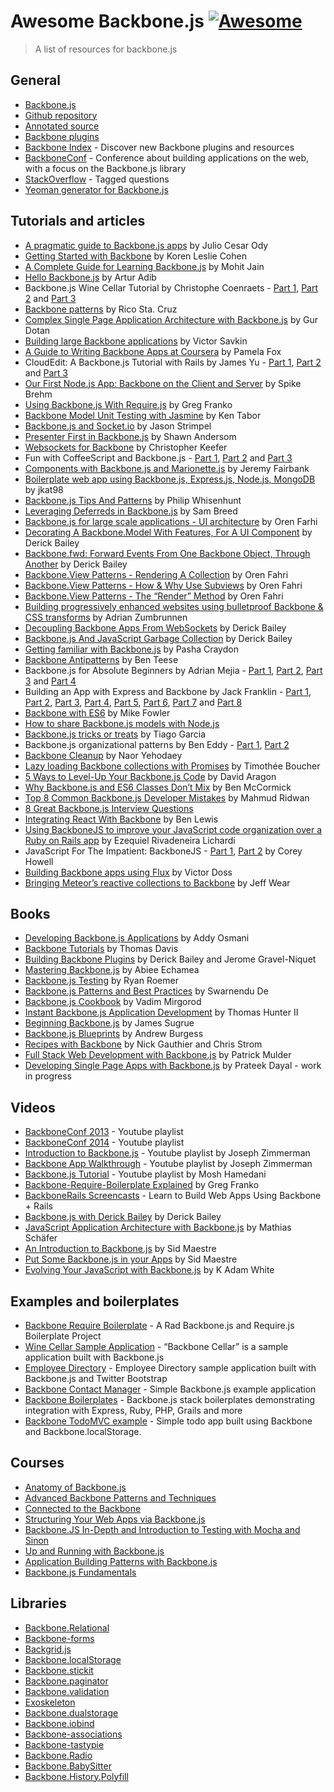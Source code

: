 Awesome Backbone.js [![Awesome](https://cdn.rawgit.com/sindresorhus/awesome/d7305f38d29fed78fa85652e3a63e154dd8e8829/media/badge.svg)](https://github.com/sindresorhus/awesome)
===============================================================================================================================================================================

> A list of resources for backbone.js

General
-------

-   [Backbone.js](http://backbonejs.org/)
-   [Github repository](https://github.com/jashkenas/backbone)
-   [Annotated source](http://backbonejs.org/docs/backbone.html)
-   [Backbone plugins](http://backplug.io/)
-   [Backbone Index](https://backboneindex.com/) - Discover new Backbone plugins and resources
-   [BackboneConf](http://backboneconf.com/) - Conference about building applications on the web, with a focus on the Backbone.js library
-   [StackOverflow](http://stackoverflow.com/questions/tagged/backbone.js) - Tagged questions
-   [Yeoman generator for Backbone.js](https://github.com/yeoman/generator-backbone)

Tutorials and articles
----------------------

-   [A pragmatic guide to Backbone.js apps](http://pragmatic-backbone.com/) by Julio Cesar Ody
-   [Getting Started with Backbone](http://www.korenlc.com/backbone-js-tutorial-getting-started-with-backbone/) by Koren Leslie Cohen
-   [A Complete Guide for Learning Backbone.js](http://www.codebeerstartups.com/2012/12/a-complete-guide-for-learning-backbone-js/) by Mohit Jain
-   [Hello Backbone.js](http://jasongiedymin.github.io/hello-backbonejs/) by Artur Adib
-   Backbone.js Wine Cellar Tutorial by Christophe Coenraets - [Part 1](http://coenraets.org/blog/2011/12/backbone-js-wine-cellar-tutorial-part-1-getting-started/), [Part 2](http://coenraets.org/blog/2011/12/backbone-js-wine-cellar-tutorial-part-2-crud/) and [Part 3](http://coenraets.org/blog/2011/12/backbone-js-wine-cellar-tutorial-part-3-deep-linking-and-application-states/)
-   [Backbone patterns](http://ricostacruz.com/backbone-patterns/) by Rico Sta. Cruz
-   [Complex Single Page Application Architecture with Backbone.js](http://blog.soom.la/2013/10/complex-single-page-application.html) by Gur Dotan
-   [Building large Backbone applications](http://victorsavkin.com/post/59496656297/building-large-backbone-applications) by Victor Savkin
-   [A Guide to Writing Backbone Apps at Coursera](http://blog.pamelafox.org/2013/07/a-guide-to-writing-backbone-apps-at.html) by Pamela Fox
-   CloudEdit: A Backbone.js Tutorial with Rails by James Yu - [Part 1](http://www.jamesyu.org/2011/01/27/cloudedit-a-backbone-js-tutorial-by-example), [Part 2](http://www.jamesyu.org/2011/02/09/backbone.js-tutorial-with-rails-part-2) and [Part 3](http://www.jamesyu.org/2012/05/20/converting-cloudedit-from-backbone-to-parse/)
-   [Our First Node.js App: Backbone on the Client and Server](http://nerds.airbnb.com/weve-launched-our-first-nodejs-app-to-product/) by Spike Brehm
-   [Using Backbone.js With Require.js](http://gregfranko.com/blog/using-backbone-dot-js-with-require-dot-js/) by Greg Franko
-   [Backbone Model Unit Testing with Jasmine](http://blog.katworksgames.com/2013/03/30/bb_model_test_jasmine/) by Ken Tabor
-   [Backbone.js and Socket.io](http://developer.teradata.com/blog/jasonstrimpel/2011/11/backbone-js-and-socket-io) by Jason Strimpel
-   [Presenter First in Backbone.js](http://spin.atomicobject.com/2012/01/03/presenter-first-in-backbone-js/) by Shawn Andersom
-   [Websockets for Backbone](http://www.artandlogic.com/blog/2014/06/websockets-for-backbone/) by Christopher Keefer
-   Fun with CoffeeScript and Backbone.js - [Part 1](http://www.artandlogic.com/blog/2012/06/fun-with-coffeescript-and-backbone-js-part-1/), [Part 2](http://www.artandlogic.com/blog/2012/06/fun-with-coffeescript-and-backbone-js-part-2/) and [Part 3](http://www.artandlogic.com/blog/2012/06/fun-with-coffeescript-and-backbone-js-part-3/)
-   [Components with Backbone.js and Marionette.js](http://blog.jeremyfairbank.com/javascript/components-with-backbone-js-and-marionette-js/) by Jeremy Fairbank
-   [Boilerplate web app using Backbone.js, Express.js, Node.js, MongoDB](http://kroltech.com/2013/12/boilerplate-web-app-using-backbone-js-expressjs-node-js-mongodb/) by jkat98
-   [Backbone.js Tips And Patterns](http://www.smashingmagazine.com/2013/08/09/backbone-js-tips-patterns/) by Philip Whisenhunt
-   [Leveraging Deferreds in Backbone.js](http://quickleft.com/blog/leveraging-deferreds-in-backbonejs) by Sam Breed
-   [Backbone.js for large scale applications - UI architecture](http://orizens.com/wp/topics/backbone-js-for-large-scale-applications-ui-architecture/) by Oren Farhi
-   [Decorating A Backbone.Model With Features, For A UI Component](http://derickbailey.com/2014/09/09/decorating-a-backbone-model-with-features-for-a-ui-component/) by Derick Bailey
-   [Backbone.fwd: Forward Events From One Backbone Object, Through Another](http://derickbailey.com/2014/05/13/backbone-fwd-forward-events-from-one-backbone-object-through-another/) by Derick Bailey
-   [Backbone.View Patterns - Rendering A Collection](http://orizens.com/wp/topics/backbone-view-patterns-rendering-a-collection/) by Oren Fahri
-   [Backbone.View Patterns - How & Why Use Subviews](http://orizens.com/wp/topics/backbone-view-patterns-how-why-to-use-subviews/) by Oren Fahri
-   [Backbone.View Patterns - The “Render” Method](http://orizens.com/wp/topics/backbone-view-patterns-the-render-method/) by Oren Fahri
-   [Building progressively enhanced websites using bulletproof Backbone & CSS transforms](http://azumbrunnen.me/blog/building-progressively-enhanced-websites-with-bulletproof-backbone/) by Adrian Zumbrunnen
-   [Decoupling Backbone Apps From WebSockets](http://lostechies.com/derickbailey/2012/04/19/decoupling-backbone-apps-from-websockets/) by Derick Bailey
-   [Backbone.js And JavaScript Garbage Collection](http://lostechies.com/derickbailey/2012/03/19/backbone-js-and-javascript-garbage-collection/) by Derick Bailey
-   [Getting familiar with Backbone.js](https://blog.safaribooksonline.com/2013/11/16/getting-familiar-with-backbone-js/) by Pasha Craydon
-   [Backbone Antipatterns](http://blog.shinetech.com/2013/11/26/backbone-antipatterns/) by Ben Teese
-   Backbone.js for Absolute Beginners by Adrian Mejia - [Part 1](http://adrianmejia.com/blog/2012/09/11/backbone-dot-js-for-absolute-beginners-getting-started/), [Part 2](http://adrianmejia.com/blog/2012/09/13/backbone-js-for-absolute-beginners-getting-started-part-2/), [Part 3](http://adrianmejia.com/blog/2012/09/13/backbonejs-for-absolute-beginners-getting-started-part-3/) and [Part 4](http://adrianmejia.com/blog/2012/09/13/backbone-js-for-absolute-beginners-getting-started-part-4/)
-   Building an App with Express and Backbone by Jack Franklin - [Part 1](http://javascriptplayground.com/blog/2013/02/express-backbone-application-part1), [Part 2](http://javascriptplayground.com/blog/2013/02/building-an-app-with-express-and-backbone-part-2), [Part 3](http://javascriptplayground.com/blog/2013/04/building-an-app-with-express-and-backbone-part-3), [Part 4](http://javascriptplayground.com/blog/2013/07/building-an-app-with-express-and-backbone-part-4), [Part 5](http://javascriptplayground.com/blog/2013/08/express-backbone-part5), [Part 6](http://javascriptplayground.com/blog/2013/09/express-backbone-part6), [Part 7](http://javascriptplayground.com/blog/2013/09/express-backbone-part7) and [Part 8](http://javascriptplayground.com/blog/2013/10/express-backbone-part8)
-   [Backbone with ES6](http://mikefowler.me/2014/06/11/backbone-with-es6/) by Mike Fowler
-   [How to share Backbone.js models with Node.js](http://amirmalik.net/2010/11/27/how-to-share-backbonejs-models-with-nodejs)
-   [Backbone.js tricks or treats](http://tiagorg.github.io/talk-backbone-tricks-or-treats-html5devconf) by Tiago Garcia
-   Backbone.js organizational patterns by Ben Eddy - [Part 1](http://www.foraker.com/backbone-js-organizational-patterns/), [Part 2](http://www.foraker.com/backbone-js-organizational-patterns-part-ii/)
-   [Backbone Cleanup](http://www.webdeveasy.com/backbone-cleanup/) by Naor Yehodaey
-   [Lazy loading Backbone collections with Promises](http://tech.adroll.com/blog/web/2013/11/12/lazyloading-backbone-collection-with-promises.html) by Timothée Boucher
-   [5 Ways to Level-Up Your Backbone.js Code](https://blog.engineyard.com/2015/5-ways-to-level-up-your-backbone-code) by David Aragon
-   [Why Backbone.js and ES6 Classes Don’t Mix](http://benmccormick.org/2015/04/07/es6-classes-and-backbone-js/) by Ben McCormick
-   [Top 8 Common Backbone.js Developer Mistakes](http://www.toptal.com/backbone-js/top-8-common-backbone-js-developer-mistakes) by Mahmud Ridwan
-   [8 Great Backbone.js Interview Questions](http://www.toptal.com/backbone-js/interview-questions)
-   [Integrating React With Backbone](https://quickleft.com/blog/integrating-react-with-backbone/) by Ben Lewis
-   [Using BackboneJS to improve your JavaScript code organization over a Ruby on Rails app](https://medium.com/@ezekielriva/using-backbonejs-to-improve-your-javascript-code-organization-over-a-ruby-on-rails-app-11784575a4f2) by Ezequiel Rivadeneira Lichardi
-   JavaScript For The Impatient: BackboneJS - [Part 1](https://medium.com/@coreyhowell/javascript-for-the-impatient-backbonejs-part-1-7f4dba8fcea), [Part 2](https://medium.com/@coreyhowell/javascript-for-the-impatient-backbonejs-part-2-a139df9bbbf0) by Corey Howell
-   [Building Backbone apps using Flux](https://medium.com/@victordoss/building-backbone-apps-using-flux-f656fd8a873a) by Victor Doss
-   [Bringing Meteor’s reactive collections to Backbone](https://mixmax.com/blog/meteor-and-backbone) by Jeff Wear

Books
-----

-   [Developing Backbone.js Applications](http://addyosmani.github.io/backbone-fundamentals/) by Addy Osmani
-   [Backbone Tutorials](https://leanpub.com/backbonetutorials) by Thomas Davis
-   [Building Backbone Plugins](https://leanpub.com/building-backbone-plugins) by Derick Bailey and Jerome Gravel-Niquet
-   [Mastering Backbone.js](http://www.amazon.com/dp/1783288493) by Abiee Echamea
-   [Backbone.js Testing](http://backbone-testing.com/) by Ryan Roemer
-   [Backbone.js Patterns and Best Practices](http://www.amazon.com/dp/1783283572) by Swarnendu De
-   [Backbone.js Cookbook](http://www.amazon.com/dp/1782162720/) by Vadim Mirgorod
-   [Instant Backbone.js Application Development](http://www.amazon.com/dp/1782165665) by Thomas Hunter II
-   [Beginning Backbone.js](http://www.amazon.com/dp/1430263342/) by James Sugrue
-   [Backbone.js Blueprints](http://www.amazon.com/dp/1783286997/) by Andrew Burgess
-   [Recipes with Backbone](http://recipeswithbackbone.com/) by Nick Gauthier and Chris Strom
-   [Full Stack Web Development with Backbone.js](http://shop.oreilly.com/product/0636920030799.do) by Patrick Mulder
-   [Developing Single Page Apps with Backbone.js](https://singlepagebook.supportbee.com/) by Prateek Dayal - work in progress

Videos
------

-   [BackboneConf 2013](https://www.youtube.com/playlist?list=PLlgxAbM67lYLJm9_Ub3gStXa2vjb51aUX) - Youtube playlist
-   [BackboneConf 2014](https://www.youtube.com/playlist?list=PLlgxAbM67lYIGw8DnANC7VgREbzJRQged) - Youtube playlist
-   [Introduction to Backbone.js](https://www.youtube.com/playlist?list=PLCE344BDBD8FAC282) - Youtube playlist by Joseph Zimmerman
-   [Backbone App Walkthrough](https://www.youtube.com/playlist?list=PL0C57F698BD4766B1) - Youtube playlist by Joseph Zimmerman
-   [Backbone.js Tutorial](http://www.youtube.com/playlist?list=PLTjRvDozrdlwn9IsHWEs9IQv3HQob4bH3) - Youtube playlist by Mosh Hamedani
-   [Backbone-Require-Boilerplate Explained](http://gregfranko.com/blog/backbone-require-boilerplate-explained/) by Greg Franko
-   [BackboneRails Screencasts](http://www.backbonerails.com/) - Learn to Build Web Apps Using Backbone + Rails
-   [Backbone.js with Derick Bailey](https://www.youtube.com/watch?v=VERQEr-bVTs) by Derick Bailey
-   [JavaScript Application Architecture with Backbone.js](http://www.youtube.com/watch?v=PGgZ7qRvoGE) by Mathias Schäfer
-   [An Introduction to Backbone.js](http://www.youtube.com/watch?v=PcTVQyrWSSs) by Sid Maestre
-   [Put Some Backbone.js in your Apps](http://www.youtube.com/watch?v=jM8KE_Fa6JI) by Sid Maestre
-   [Evolving Your JavaScript with Backbone.js](http://wordpress.tv/2013/09/05/k-adam-white-evolving-your-javascript-with-backbone-js/) by K Adam White

Examples and boilerplates
-------------------------

-   [Backbone Require Boilerplate](https://github.com/BoilerplateMVC/Backbone-Require-Boilerplate) - A Rad Backbone.js and Require.js Boilerplate Project
-   [Wine Cellar Sample Application](https://github.com/ccoenraets/backbone-cellar) - “Backbone Cellar” is a sample application built with Backbone.js
-   [Employee Directory](https://github.com/ccoenraets/directory-backbone-bootstrap) - Employee Directory sample application built with Backbone.js and Twitter Bootstrap
-   [Backbone Contact Manager](https://github.com/dmytroyarmak/backbone-contact-manager) - Simple Backbone.js example application
-   [Backbone Boilerplates](https://github.com/addyosmani/backbone-boilerplates) - Backbone.js stack boilerplates demonstrating integration with Express, Ruby, PHP, Grails and more
-   [Backbone TodoMVC example](http://todomvc.com/examples/backbone/) - Simple todo app built using Backbone and Backbone.localStorage.

Courses
-------

-   [Anatomy of Backbone.js](https://www.codeschool.com/courses/anatomy-of-backbone-js)
-   [Advanced Backbone Patterns and Techniques](http://code.tutsplus.com/courses/advanced-backbone-patterns-and-techniques)
-   [Connected to the Backbone](http://code.tutsplus.com/courses/connected-to-the-backbone)
-   [Structuring Your Web Apps via Backbone.js](https://github.com/hegdeashwin/Backbone)
-   [Backbone.JS In-Depth and Introduction to Testing with Mocha and Sinon](https://frontendmasters.com/courses/backbone-js-in-depth-testing-mocha-sinon/)
-   [Up and Running with Backbone.js](http://www.lynda.com/Backbonejs-tutorials/Up-Running-Backbonejs/163089-2.html)
-   [Application Building Patterns with Backbone.js](http://www.pluralsight.com/courses/playing-with-backbonejs)
-   [Backbone.js Fundamentals](http://www.pluralsight.com/courses/backbone-fundamentals)

Libraries
---------

-   [Backbone.Relational](https://github.com/PaulUithol/Backbone-relational)
-   [Backbone-forms](https://github.com/powmedia/backbone-forms)
-   [Backgrid.js](https://github.com/wyuenho/backgrid)
-   [Backbone.localStorage](https://github.com/jeromegn/Backbone.localStorage)
-   [Backbone.stickit](https://github.com/NYTimes/backbone.stickit)
-   [Backbone.paginator](https://github.com/backbone-paginator/backbone.paginator)
-   [Backbone.validation](https://github.com/thedersen/backbone.validation)
-   [Exoskeleton](https://github.com/paulmillr/exoskeleton)
-   [Backbone.dualstorage](https://github.com/nilbus/Backbone.dualStorage)
-   [Backbone.iobind](https://github.com/noveogroup/backbone.iobind)
-   [Backbone-associations](https://github.com/dhruvaray/backbone-associations)
-   [Backbone-tastypie](https://github.com/PaulUithol/backbone-tastypie)
-   [Backbone.Radio](https://github.com/marionettejs/backbone.radio)
-   [Backbone.BabySitter](https://github.com/marionettejs/backbone.babysitter)
-   [Backbone.History.Polyfill](https://github.com/FidelityInternational/BackboneHistoryPolyfill)
